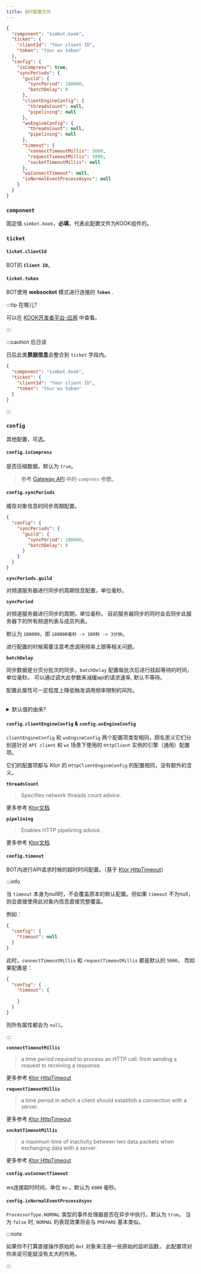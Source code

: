 ```yaml
---
title: BOT配置文件
---
```



```json title='xxx.bot.json'
{
  "component": "simbot.kook",
  "ticket": {
    "clientId": "Your client ID",
    "token": "Your ws token"
  },
  "config": {
    "isCompress": true,
    "syncPeriods": {
      "guild": {
        "syncPeriod": 180000,
        "batchDelay": 0
      },
      "clientEngineConfig": {
        "threadsCount": null,
        "pipelining": null
      },
      "wsEngineConfig": {
        "threadsCount": null,
        "pipelining": null
      },
      "timeout": {
        "connectTimeoutMillis": 5000,
        "requestTimeoutMillis": 5000,
        "socketTimeoutMillis": null
      },
      "wsConnectTimeout": null,
      "isNormalEventProcessAsync": null
    }
  }
}
```

### `component`

固定值 `simbot.kook`，**必填**，代表此配置文件为KOOK组件的。

### `ticket`

#### `ticket.clientId`

BOT的 **`Client ID`**。

#### `ticket.token`

BOT使用 **websocket** 模式进行连接的 **`Token`** .

:::tip 在哪儿?

可以在 [KOOK开发者平台-应用](https://developer.kookapp.cn/app/index) 中查看。

:::

:::caution 后日谈

日后此类**票据信息**会整合到 `ticket` 字段内。

```json
{
  "component": "simbot.kook",
  "ticket": {
    "clientId": "Your client ID",
    "token": "Your ws token"
  }
}
```

:::

### `config`

其他配置，可选。

#### `config.isCompress`

是否压缩数据。默认为 `true`。

> 参考 [Gateway API](https://developer.kookapp.cn/doc/http/gateway) 中的 `compress` 参数。

#### `config.syncPeriods`

缓存对象信息的同步周期配置。

```json
{
  "config": {
    "syncPeriods": {
      "guild": {
        "syncPeriod": 180000,
        "batchDelay": 0
      }
    }
  }
}
```

**`syncPeriods.guild`**

对频道服务器进行同步的周期信息配置，单位毫秒。

**`syncPeriod`**

对频道服务器进行同步的周期，单位毫秒。 目前服务器同步的同时会去同步此服务器下的所有频道列表与成员列表。

默认为 `180000`，即 `180000毫秒 -> 180秒 -> 3分钟`。

进行配置的时候需要注意考虑调用频率上限等相关问题。

**`batchDelay`**

同步数据是分页分批次的同步。`batchDelay` 配置每批次后进行挂起等待的时间，单位毫秒。
可以通过调大此参数来减缓api的请求速率, 默认不等待。

配置此属性可一定程度上降低触发调用频率限制的风险。


<br/>

<details><summary>默认值的由来?</summary>

一拍脑瓜儿随便写的。

</details>

#### `config.clientEngineConfig` & `config.wsEngineConfig`

`clientEngineConfig` 和 `wsEngineConfig` 两个配置项类型相同，顾名思义它们分别是针对 `API client` 和 `ws` 场景下使用的 `HttpClient` 实例的引擎（通用）配置项。

它们的配置项都与 Ktor 的 `HttpClientEngineConfig` 的配置相同，没有额外的含义。

**`threadsCount`**

> Specifies network threads count advice.

更多参考 [Ktor文档](https://ktor.io/docs/http-client-engines.html#configure)

**`pipelining`**

> Enables HTTP pipelining advice.

更多参考 [Ktor文档](https://ktor.io/docs/http-client-engines.html#configure)


#### `config.timeout`

BOT内进行API请求时候的超时时间配置。（基于 [Ktor HttpTimeout](https://ktor.io/docs/timeout.html)）

:::info

当 `timeout` 本身为null时，不会覆盖原本的默认配置。但如果 `timeout` 不为null，则会直接使用此对象内信息直接完整覆盖。

例如：

```json
{
  "config": {
    "timeout": null
  }
}
```

此时，`connectTimeoutMillis` 和 `requestTimeoutMillis` 都是默认的 `5000`，
而如果配置是：

```json
{
  "config": {
    "timeout": {
      
    }
  }
}
```

则所有属性都会为 `null`。

:::

**`connectTimeoutMillis`**

> a time period required to process an HTTP call: from sending a request to receiving a response.

更多参考 [Ktor HttpTimeout](https://ktor.io/docs/timeout.html#configure_plugin)

**`requestTimeoutMillis`**

> a time period in which a client should establish a connection with a server.

更多参考 [Ktor HttpTimeout](https://ktor.io/docs/timeout.html#configure_plugin)

**`socketTimeoutMillis`**

> a maximum time of inactivity between two data packets when exchanging data with a server.

更多参考 [Ktor HttpTimeout](https://ktor.io/docs/timeout.html#configure_plugin)


#### `config.wsConnectTimeout`

ws连接超时时间，单位 `ms` 。默认为 `6000` 毫秒。

#### `config.isNormalEventProcessAsync`

`ProcessorType.NORMAL` 类型的事件处理器是否在异步中执行。默认为 `true`。
当为 `false` 时, `NORMAL` 的表现效果将会与 `PREPARE` 基本类似。

:::note

如果你不打算直接操作原始的 `Bot` 对象来注册一些原始的监听函数，
此配置项对你来说可能就没有太大的作用。

:::
